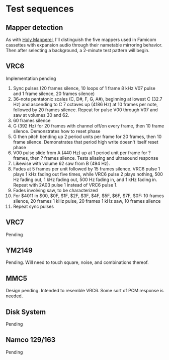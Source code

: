 Test sequences
==============

Mapper detection
----------------
As with [Holy Mapperel], I'll distinguish the five mappers used in
Famicom cassettes with expansion audio through their nametable
mirroring behavior.  Then after selecting a background, a 2-minute
test pattern will begin.

[Holy Mapperel]: https://github.com/pinobatch/holy-mapperel

VRC6
----
Implementation pending

1. Sync pulses (20 frames silence, 10 loops of 1 frame 8 kHz V07
   pulse and 1 frame silence, 20 frames silence)
2. 36-note pentatonic scales (C, D#, F, G, A#), beginning at lowest
   C (32.7 Hz) and ascending to C 7 octaves up (4186 Hz) at 10 frames
   per note, followed by 20 frames silence.  Repeat for pulse V00
   through V07 and saw at volumes 30 and 62.
3. 60 frames silence
4. G (392 Hz) for 20 frames with channel off/on every frame, then
   10 frame silence.  Demonstrates how to reset phase
5. G then pitch bending up 2 period units per frame for 20 frames,
   then 10 frame silence.  Demonstrates that period high write
   doesn't itself reset phase
6. V00 pulse slide from A (440 Hz) up at 1 period unit per frame
   for ? frames, then ? frames silence.  Tests aliasing and
   ultrasound response
7. Likewise with volume 62 saw from B (494 Hz).
8. Fades at 5 frames per unit followed by 15 frames silence.
   VRC6 pulse 1 plays 1 kHz fading out five times, while VRC6 pulse 2
   plays nothing, 500 Hz fading out, 1 kHz fading out, 500 Hz fading
   in, and 1 kHz fading in.  Repeat with 2A03 pulse 1 instead of
   VRC6 pulse 1.
9. Fades involving saw, to be characterized
10. For $4011 in $00, $0F, $1F, $2F, $3F, $4F, $5F, $6F, $7F, $0F:
    10 frames silence, 20 frames 1 kHz pulse, 20 frames 1 kHz saw,
    10 frames silence
11. Repeat sync pulses

VRC7
----
Pending

YM2149
------
Pending.  Will need to touch square, noise, and combinations thereof.

MMC5
----
Design pending.  Intended to resemble VRC6.  Some sort of PCM
response is needed.

Disk System
-----------
Pending

Namco 129/163
-------------
Pending
